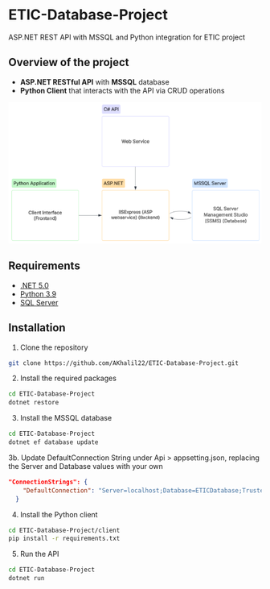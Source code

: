 # ETIC-Database-Project
ASP.NET REST API with MSSQL and Python integration for ETIC project

## Overview of the project
 - **ASP.NET RESTful API** with **MSSQL** database
 - **Python Client** that interacts with the API via CRUD operations

[![Lucidspark Chart](../docs/lucidspark-chart.png)](https://lucid.app/lucidchart/8cd5f38c-9247-4c70-ac44-19bb6f1d3266/edit?viewport_loc=-3558%2C-1755%2C3757%2C1764%2C0_0&invitationId=inv_15b414e5-8086-49a0-a558-516344e0969d)

## Requirements
- [.NET 5.0](https://dotnet.microsoft.com/download/dotnet/5.0)
- [Python 3.9](https://www.python.org/downloads/)
- [SQL Server](https://www.microsoft.com/en-us/sql-server/sql-server-downloads)

## Installation
1. Clone the repository
```bash
git clone https://github.com/AKhalil22/ETIC-Database-Project.git
```
2. Install the required packages
```bash
cd ETIC-Database-Project
dotnet restore
```
3. Install the MSSQL database
```bash
cd ETIC-Database-Project
dotnet ef database update
```
3b. Update DefaultConnection String under Api > appsetting.json, replacing the Server and Database values with your own
```json
"ConnectionStrings": {
	"DefaultConnection": "Server=localhost;Database=ETICDatabase;Trusted_Connection=True;MultipleActiveResultSets=true"
  }
```

4. Install the Python client
```bash
cd ETIC-Database-Project/client
pip install -r requirements.txt
```
5. Run the API
```bash
cd ETIC-Database-Project
dotnet run
```
